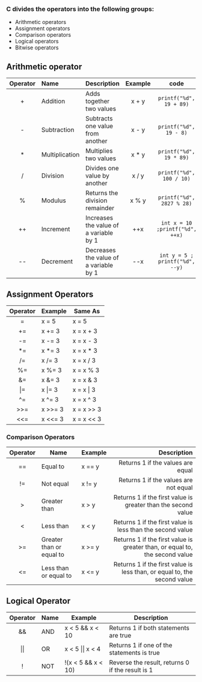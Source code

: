 ### C divides the operators into the following groups:

- Arithmetic operators
- Assignment operators
- Comparison operators
- Logical operators
- Bitwise operators

## Arithmetic operator

| Operator | Name           | Description                            | Example |              code               |
| :------: | :------------- | :------------------------------------- | :-----: | :-----------------------------: |
|    +     | Addition       | Adds together two values               |  x + y  |     `printf("%d", 19 + 89)`     |
|    -     | Subtraction    | Subtracts one value from another       |  x - y  |     `printf("%d", 19 - 8)`      |
|    \*    | Multiplication | Multiplies two values                  | x \* y  |     `printf("%d", 19 * 89)`     |
|    /     | Division       | Divides one value by another           |  x / y  |    `printf("%d", 100 / 10)`     |
|    %     | Modulus        | Returns the division remainder         |  x % y  |    `printf("%d", 2827 % 28)`    |
|    ++    | Increment      | Increases the value of a variable by 1 |   ++x   | `int x = 10 ;printf("%d", ++x)` |
|    --    | Decrement      | Decreases the value of a variable by 1 |   --x   | `int y = 5 ; printf("%d", --y)` |

## Assignment Operators

| Operator | Example | Same As    |
| :------: | ------- | ---------- |
|    =     | x = 5   | x = 5      |
|    +=    | x += 3  | x = x + 3  |
|    -=    | x -= 3  | x = x - 3  |
|   \*=    | x \*= 3 | x = x \* 3 |
|    /=    | x /= 3  | x = x / 3  |
|    %=    | x %= 3  | x = x % 3  |
|    &=    | x &= 3  | x = x & 3  |
|   \|=    | x \|= 3 | x = x \| 3 |
|    ^=    | x ^= 3  | x = x ^ 3  |
|   >>=    | x >>= 3 | x = x >> 3 |
|   <<=    | x <<= 3 | x = x << 3 |


### Comparison Operators
| Operator | Name                     | Example |                                                                 Description |
| :------: | ------------------------ | ------- | --------------------------------------------------------------------------: |
|    ==    | Equal to                 | x == y  |                                           Returns 1 if the values are equal |
|    !=    | Not equal                | x != y  |                                       Returns 1 if the values are not equal |
|    >     | Greater than             | x > y   |               Returns 1 if the first value is greater than the second value |
|    <     | Less than                | x < y   |                  Returns 1 if the first value is less than the second value |
|    >=    | Greater than or equal to | x >= y  | Returns 1 if the first value is greater than, or equal to, the second value |
|    <=    | Less than or equal to    | x <= y  |    Returns 1 if the first value is less than, or equal to, the second value |


## Logical Operator
| Operator | Name | Example            | Description                                      |
| :------: | ---- | ------------------ | ------------------------------------------------ |
|    &&    | AND  | x < 5 && x < 10    | Returns 1 if both statements are true            |
|   \|\|   | OR   | x < 5 \|\| x < 4   | Returns 1 if one of the statements is true       |
|    !     | NOT  | !(x < 5 && x < 10) | Reverse the result, returns 0 if the result is 1 |
